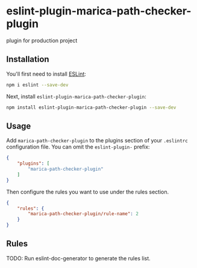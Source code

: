 # eslint-plugin-marica-path-checker-plugin

plugin for production project

## Installation

You'll first need to install [ESLint](https://eslint.org/):

```sh
npm i eslint --save-dev
```

Next, install `eslint-plugin-marica-path-checker-plugin`:

```sh
npm install eslint-plugin-marica-path-checker-plugin --save-dev
```

## Usage

Add `marica-path-checker-plugin` to the plugins section of your `.eslintrc` configuration file. You can omit the `eslint-plugin-` prefix:

```json
{
    "plugins": [
        "marica-path-checker-plugin"
    ]
}
```


Then configure the rules you want to use under the rules section.

```json
{
    "rules": {
        "marica-path-checker-plugin/rule-name": 2
    }
}
```

## Rules

<!-- begin auto-generated rules list -->
TODO: Run eslint-doc-generator to generate the rules list.
<!-- end auto-generated rules list -->


